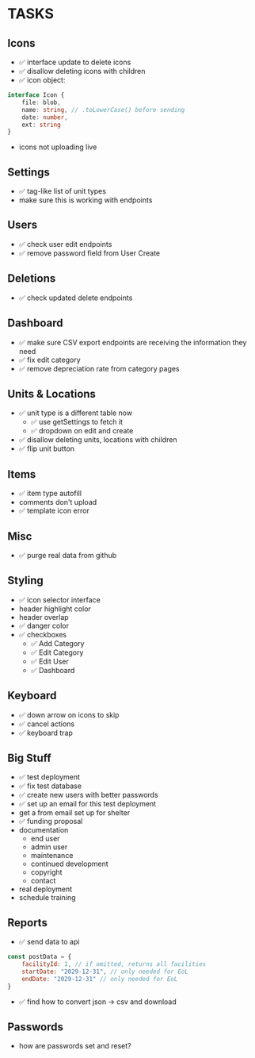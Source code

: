 # TASKS

## Icons
- ✅ interface update to delete icons
- ✅ disallow deleting icons with children
- ✅ icon object:
```ts
interface Icon {
    file: blob,
    name: string, // .toLowerCase() before sending
    date: number,
    ext: string
}
```
- icons not uploading live

## Settings
- ✅ tag-like list of unit types
- make sure this is working with endpoints

## Users
- ✅ check user edit endpoints
- ✅ remove password field from User Create

## Deletions
- ✅ check updated delete endpoints

## Dashboard
- ✅ make sure CSV export endpoints are receiving the information they need
- ✅ fix edit category
- ✅ remove depreciation rate from category pages

## Units & Locations
- ✅ unit type is a different table now
    - ✅ use getSettings to fetch it
    - ✅ dropdown on edit and create
- ✅ disallow deleting units, locations with children
- ✅ flip unit button

## Items
- ✅ item type autofill
- comments don't upload
- ✅ template icon error

## Misc
- ✅ purge real data from github

## Styling
- ✅ icon selector interface
- header highlight color
- header overlap
- ✅ danger color
- ✅ checkboxes
  - ✅ Add Category
  - ✅ Edit Category
  - ✅ Edit User
  - ✅ Dashboard

## Keyboard
- ✅ down arrow on icons to skip
- ✅ cancel actions
- ✅ keyboard trap

## Big Stuff
- ✅ test deployment
- ✅ fix test database
- ✅ create new users with better passwords
- ✅ set up an email for this test deployment
- get a from email set up for shelter
- ✅ funding proposal
- documentation
    - end user
    - admin user
    - maintenance
    - continued development
    - copyright
    - contact
- real deployment
- schedule training

## Reports
- ✅ send data to api
```js
const postData = {
    facilityId: 1, // if omitted, returns all facilities
    startDate: "2029-12-31", // only needed for EoL
    endDate: "2029-12-31" // only needed for EoL
}
```
- ✅ find how to convert json -> csv and download

## Passwords
- how are passwords set and reset?